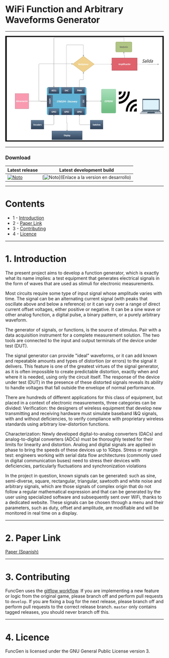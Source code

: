 
# WiFi Function and Arbitrary Waveforms Generator

---

![Project.Cover](funcGen.jpg)

---

### Download
| Latest release | Latest development build |
|----------------|--------------------------|
| [![Noto](https://img.shields.io/badge/master-v1.0-green.svg)](https://github.com/NotoFederico/FuncGen/tree/main) | [![Noto](https://img.shields.io/badge/develop-v1.1+-blue.svg)](Enlace a la version en desarrollo) |

---

# Contents
- 1 - [Introduction](#1-introduction)
- 2 - [Paper Link](#3-paper-link)
- 3 - [Contributing](#4-contributing)
- 4 - [Licence](#5-licence)

---

# 1. Introduction

The present project aims to develop a function generator, which is exactly what its name implies: a test equipment that generates electrical signals in the form of waves that are used as stimuli for electronic measurements.

Most circuits require some type of input signal whose amplitude varies with time. The signal can be an alternating current signal (with peaks that oscillate above and below a reference) or it can vary over a range of direct current offset voltages, either positive or negative. It can be a sine wave or other analog function, a digital pulse, a binary pattern, or a purely arbitrary waveform.

The generator of signals, or functions, is the source of stimulus. Pair with a data acquisition instrument for a complete measurement solution. The two tools are connected to the input and output terminals of the device under test (DUT).

The signal generator can provide "ideal" waveforms, or it can add known and repeatable amounts and types of distortion (or errors) to the signal it delivers. This feature is one of the greatest virtues of the signal generator, as it is often impossible to create predictable distortion, exactly when and where it is needed, using only the circuit itself. The response of the device under test (DUT) in the presence of these distorted signals reveals its ability to handle voltages that fall outside the envelope of normal performance.

There are hundreds of different applications for this class of equipment, but placed in a context of electronic measurements, three categories can be divided: Verification: the designers of wireless equipment that develop new transmitting and receiving hardware must simulate baseband I&Q signals, with and without deficiencies, to verify compliance with proprietary wireless standards using arbitrary low-distortion functions.

Characterization: Newly developed digital-to-analog converters (DACs) and analog-to-digital converters (ADCs) must be thoroughly tested for their limits for linearity and distortion. Analog and digital signals are applied in phase to bring the speeds of these devices up to 1Gbps. Stress or margin test: engineers working with serial data flow architectures (commonly used in digital communication buses) need to stress their devices with deficiencies, particularly fluctuations and synchronization violations

In the project in question, known signals can be generated: such as sine, semi-diverse, square, rectangular, triangular, sawtooth and white noise and arbitrary signals, which are those signals of complex origin that do not follow a regular mathematical expression and that can be generated by the user using specialized software and subsequently sent over WiFi, thanks to a dedicated website. These signals can be chosen through a menu and their parameters, such as duty, offset and amplitude, are modifiable and will be monitored in real time on a display.

---

# 2. Paper Link

[Paper (Spanish)](https://github.com/NotoFederico/FuncGen/blob/main/FuncGen_STM32DISCO/Informe.pdf)


---

# 3. Contributing

FuncGen uses the [gitflow workflow](https://www.atlassian.com/git/tutorials/comparing-workflows#gitflow-workflow). If you are implementing a new feature or logic from the original game, please branch off and perform pull requests to ```develop```. If you are fixing a bug for the next release, please branch off and perform pull requests to the correct release branch. ```master``` only contains tagged releases, you should never branch off this.

---

# 4. Licence

FuncGen is licensed under the GNU General Public License version 3.

